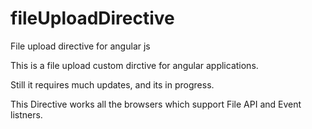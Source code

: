 # fileUploadDirective
File upload directive for angular js

This is a file upload custom dirctive for angular applications.


Still it requires much updates, and its in progress.


This Directive works all the browsers which support File API and Event listners.


